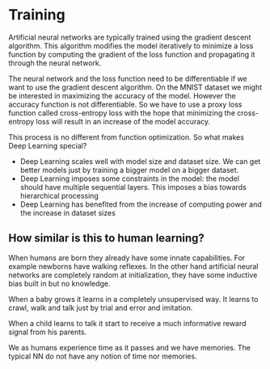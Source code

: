 # Training

Artificial neural networks are typically trained using the gradient descent algorithm. This algorithm
modifies the model iteratively to minimize a loss function by computing the gradient of the loss
function and propagating it through the neural network.

The neural network and the loss function need to be differentiable if we want to use the gradient
descent algorithm. On the MNIST dataset we might be interested in maximizing the accuracy of the
model. However the accuracy function is not differentiable. So we have to use a proxy loss function
called cross-entropy loss with the hope that minimizing the cross-entropy loss will result in an increase
of the model accuracy.

This process is no different from function optimization. So what makes Deep Learning special?

- Deep Learning scales well with model size and dataset size. We can get better models just by training
  a bigger model on a bigger dataset.
- Deep Learning imposes some constraints in the model: the model should have multiple sequential layers. This imposes a bias towards hierarchical processing
- Deep Learning has benefited from the increase of computing power and the increase in dataset sizes

## How similar is this to human learning?

When humans are born they already have some innate capabilities. For example newborns have walking reflexes. In the other hand artificial neural networks are completely random at initialization, they have some inductive bias built in but no knowledge.

When a baby grows it learns in a completely unsupervised way. It learns to crawl, walk and talk just by trial and error and imitation. 

When a child learns to talk it start to receive a much informative reward signal from his parents. 

We as humans experience time as it passes and we have memories. The typical NN do not have any notion of time nor memories. 
